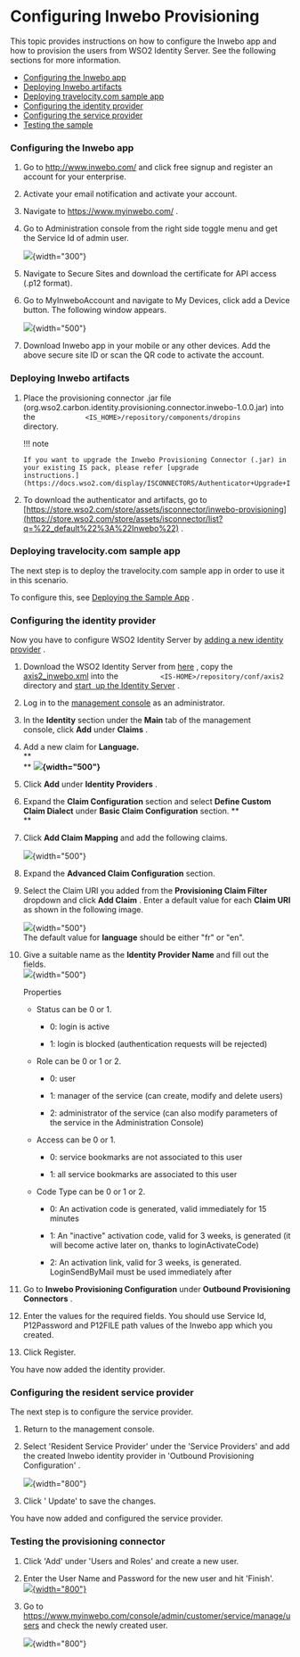 # Configuring Inwebo Provisioning

This topic provides instructions on how to configure the Inwebo app and
how to provision the users from WSO2 Identity Server. See the following
sections for more information.

-   [Configuring the Inwebo
    app](#ConfiguringInweboProvisioning-ConfiguringtheInweboapp)
-   [Deploying Inwebo
    artifacts](#ConfiguringInweboProvisioning-DeployingInweboartifacts)
-   [Deploying travelocity.com sample
    app](#ConfiguringInweboProvisioning-Deployingtravelocity.comsampleapp)
-   [Configuring the identity
    provider](#ConfiguringInweboProvisioning-Configuringtheidentityprovider)
-   [Configuring the service
    provider](#ConfiguringInweboProvisioning-Configuringtheserviceprovider)
-   [Testing the
    sample](#ConfiguringInweboProvisioning-Testingtheprovisioningconnector)

### Configuring the Inwebo app

1.  Go to <http://www.inwebo.com/> and click free signup and register an
    account for your enterprise.
2.  Activate your email notification and activate your account.
3.  Navigate to <https://www.myinwebo.com/> .
4.  Go to Administration console from the right side toggle menu and get
    the Service Id of admin user.  
      
    ![](attachments/50505066/51251911.png){width="300"}
5.  Navigate to Secure Sites and download the certificate for API access
    (.p12 format).
6.  Go to MyInweboAccount and navigate to My Devices, click add a Device
    button. The following window appears.  
      
    ![](attachments/50505066/50683079.png){width="500"}
7.  Download Inwebo app in your mobile or any other devices. Add the
    above secure site ID or scan the QR code to activate the account.

### Deploying Inwebo artifacts

1.  Place the provisioning connector .jar file
    (org.wso2.carbon.identity.provisioning.connector.inwebo-1.0.0.jar) into
    the
    `             <IS_HOME>/repository/components/dropins            `
    directory.

    !!! note
    
        If you want to upgrade the Inwebo Provisioning Connector (.jar) in
        your existing IS pack, please refer [upgrade
        instructions.](https://docs.wso2.com/display/ISCONNECTORS/Authenticator+Upgrade+Instructions)
    

2.  To download the authenticator and artifacts, go to
    [https://store.wso2.com/store/assets/isconnector/inwebo-provisioning](https://store.wso2.com/store/assets/isconnector/list?q=%22_default%22%3A%22Inwebo%22)
    .  

### Deploying travelocity.com sample app

The next step is to deploy the travelocity.com sample app in order to
use it in this scenario.

To configure this, see [Deploying the Sample
App](_Deploying_the_Sample_App_) .

### Configuring the identity provider

Now you have to configure WSO2 Identity Server by [adding a new identity
provider](https://docs.wso2.com/display/IS510/Configuring+an+Identity+Provider)
.

1.  Download the WSO2 Identity Server from
    [here](http://wso2.com/products/identity-server/) , copy the
    [axis2\_inwebo.xml](https://github.com/wso2-extensions/identity-outbound-provisioning-inwebo/blob/master/component/provisioning-connector/resources/axis2_inwebo.xml)
    into the `           <IS-HOME>/repository/conf/axis2          `
    directory and [start  up the Identity
    Server](https://docs.wso2.com/display/IS510/Running+the+Product) .
2.  Log in to the [management
    console](https://docs.wso2.com/display/IS510/Getting+Started+with+the+Management+Console)
    as an administrator.
3.  In the **Identity** section under the **Main** tab of the management
    console, click **Add** under **Claims** .
4.  Add a new claim for **Language.**  
    **  
    ** ****![](attachments/50505066/50685963.png){width="500"}****
5.  Click **Add** under **Identity Providers** .
6.  Expand the **Claim Configuration** section and select **Define
    Custom Claim Dialect** under **Basic Claim Configuration** section.
    **  
    **
7.  Click **Add Claim Mapping** and add the following claims.  
      
    ![](attachments/50505066/50685960.png){width="500"}
8.  Expand the **Advanced Claim Configuration** section.
9.  Select the Claim URI you added from the **Provisioning Claim
    Filter** dropdown and click **Add Claim** . Enter a default value
    for each **Claim URI** as shown in the following image.  
      
    ![](attachments/50505066/50685961.png){width="500"}  
    The default value for **language** should be either "fr" or "en".
10. Give a suitable name as the **Identity Provider Name** and fill out
    the fields.  
    ![](attachments/50505066/50685962.png){width="500"}

    Properties

    -   Status can be 0 or 1.

        -   0: login is active

        -   1: login is blocked (authentication requests will be
            rejected)

    <!-- -->

    -   Role can be 0 or 1 or 2.

        -   0: user

        -   1: manager of the service (can create, modify and delete
            users)

        -   2: administrator of the service (can also modify parameters
            of the service in the Administration Console)

    <!-- -->

    -   Access can be 0 or 1.

        -   0: service bookmarks are not associated to this user

        -   1: all service bookmarks are associated to this user

    <!-- -->

    -   Code Type can be 0 or 1 or 2.

        -   0: An activation code is generated, valid immediately for 15
            minutes

        -   1: An "inactive" activation code, valid for 3 weeks, is
            generated (it will become active later on, thanks to
            loginActivateCode)

        -   2: An activation link, valid for 3 weeks, is generated.
            LoginSendByMail must be used immediately after

11. Go to **Inwebo Provisioning Configuration** under **Outbound
    Provisioning Connectors** .

12. Enter the values for the required fields. You should use Service Id,
    P12Password and P12FILE path values of the Inwebo app which you
    created.

13. Click Register.

You have now added the identity provider.

### Configuring the resident service provider

The next step is to configure the service provider.

1.  Return to the management console.

2.  Select 'Resident Service Provider' under the 'Service Providers' and
    add the created Inwebo identity provider in 'Outbound Provisioning
    Configuration' .

    ![](attachments/50505066/50683359.png){width="800"}

3.  Click ' Update' to save the changes.

You have now added and configured the service provider.

### Testing the provisioning connector

1.  Click 'Add' under 'Users and Roles' and create a new user.

2.  Enter the User Name and Password for the new user and hit
    'Finish'.  
    [![](attachments/50505066/50683376.png){width="800"}](http://localhost:8080/travelocity.com)

3.  Go to
    <https://www.myinwebo.com/console/admin/customer/service/manage/users>
    and check the newly created user.

    ![](attachments/50505066/50683385.png){width="800"}
